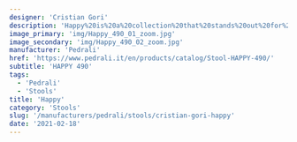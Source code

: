 ```yaml
---
designer: 'Cristian Gori'
description: 'Happy%20is%20a%20collection%20that%20stands%20out%20for%20a%20funny%20and%20playful%20design.%20Barstool%20in%20polypropylene%20charged%20with%20glass%20fiber%2C%20it%20is%20resistant%20and%20lightweight.%20This%20version%20consists%20of%20two%20joined%20parts%20which%20can%20be%20detached%2C%20so%20as%20to%20obtain%20two%20different%20seat%20heights.'
image_primary: 'img/Happy_490_01_zoom.jpg'
image_secondary: 'img/Happy_490_02_zoom.jpg'
manufacturer: 'Pedrali'
href: 'https://www.pedrali.it/en/products/catalog/Stool-HAPPY-490/'
subtitle: 'HAPPY 490'
tags:
  - 'Pedrali'
  - 'Stools'
title: 'Happy'
category: 'Stools'
slug: '/manufacturers/pedrali/stools/cristian-gori-happy'
date: '2021-02-18'
---
```

